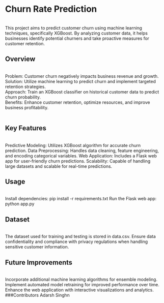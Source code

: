 <h1>Churn Rate Prediction</h1>
<br>
This project aims to predict customer churn using machine learning techniques, specifically XGBoost. By analyzing customer data, it helps businesses identify potential churners and take proactive measures for customer retention.
<br>
<h2>Overview</h2>
<br>
Problem: Customer churn negatively impacts business revenue and growth.<br>
Solution: Utilize machine learning to predict churn and implement targeted retention strategies.<br>
Approach: Train an XGBoost classifier on historical customer data to predict churn probability.<br>
Benefits: Enhance customer retention, optimize resources, and improve business profitability.<br>
<br>
<h2>Key Features</h2>
<br>
Predictive Modeling: Utilizes XGBoost algorithm for accurate churn prediction.
Data Preprocessing: Handles data cleaning, feature engineering, and encoding categorical variables.
Web Application: Includes a Flask web app for user-friendly churn predictions.
Scalability: Capable of handling large datasets and scalable for real-time predictions.
<br>
<h2>Usage</h2>
<br>
Install dependencies: pip install -r requirements.txt
Run the Flask web app: python app.py
<br>
<h2>Dataset</h2>
<br>
The dataset used for training and testing is stored in data.csv.
Ensure data confidentiality and compliance with privacy regulations when handling sensitive customer information.
<br>
<h2>Future Improvements</h2>
<br>
Incorporate additional machine learning algorithms for ensemble modeling.
Implement automated model retraining for improved performance over time.
Enhance the web application with interactive visualizations and analytics.
###Contributors
Adarsh Singhn
